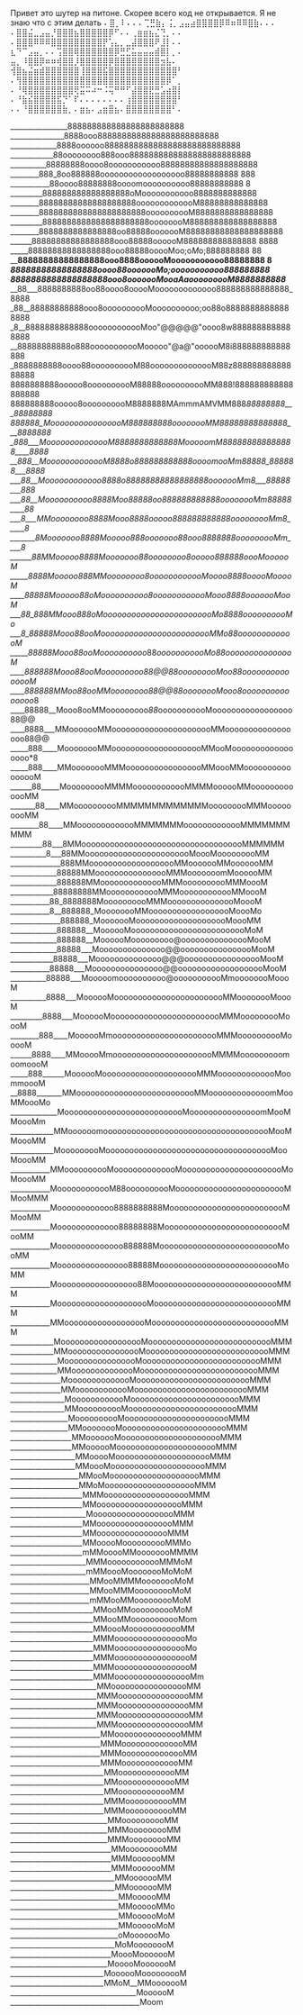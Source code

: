 Привет это шутер на питоне. Скорее всего код не открывается. Я не знаю что с этим делать
⠄⣿⡀⠇⠄⠄⠄⢉⣛⣷⡄⢨⡀⣠⣤⣴⣿⣿⣿⣿⡿⠿⠶⠿⠿⣿⣷⠄⠄⠄
⠄⣿⣿⣬⣀⣠⣤⡘⣿⣿⣿⣦⣿⣿⣿⣿⣿⡿⠋⠄⠄⢀⣶⣶⣦⣌⢙⡀⠄⠄
⠄⣿⣿⣿⠿⠿⠿⣿⣿⣿⣿⣿⣿⣿⣿⣿⡟⢡⣄⡀⣀⣼⣿⣿⣿⠟⣸⡇⠄⠄
⣆⠙⠉⣠⣤⡀⠄⠄⢩⣿⣿⢿⣿⣿⣿⣿⣿⣿⡿⣛⣋⣥⣤⣤⣤⣾⣿⡇⡀⠄
⣤⡀⠸⣿⣿⡿⠶⠶⢾⣿⣿⡸⣿⣿⣿⣿⣿⡿⣿⣿⣿⣿⣿⣿⣿⣿⣲⣧⠄
⢺⣿⣦⣬⣶⣾⣿⣿⣿⣿⣿⣿⢸⣿⣿⣿⣯⣿⣿⣿⣿⣿⣿⣿⣿⣿⣿⣿⣿⠃
⠄⢻⣿⣿⣿⣿⣿⣿⣿⣿⣿⣿⣿⣿⣿⣿⣿⣿⣿⣿⣿⣿⣿⣿⣿⣿⣿⡿⠁⡀
⠄⠘⢿⣿⣿⣿⣿⣿⣿⣿⣿⢟⣭⠭⠴⠒⠨⢭⠛⠛⠋⣼⣿⣿⣟⣛⣡⣴⣿⡇
⠄⠘⣷⣮⣿⣿⣿⣿⣯⡙⠁⠏⠄⠄⠄⠄⠄⠄⠄⠄⢰⣿⣿⣿⣿⣿⣿⣿⣿⠃
⠄⠄⠘⣿⣿⣿⣿⣿⣿⣷⡀⠄⣶⣦⠄⣠⣶⣿⣦⠄⣿⣿⣿⣿⣿⣿⣿⣿⠃⠄




________________888888888888888888888888
_______________8888ooo8888888888888888888888888
_____________8888oooooo8888888888888888888888888888
____________88oooooooo888ooo8888888888888888888888888
__________88888888oooo8ooooooooooo88888888888888888888
________888_8oo888888oooooooooooooooooo88888888888 888
___________88oooo88888888oooomoooooooooo88888888888 8
_________888888888888888888oMooooooooooo8888888888888
________88888888888888888888ooooooooooooM88888888888888
________8888888888888888888888oooooooooM8888888888888888
_________8888888888888888888888oooooooM888888888888888888
________8888888888888888oo88888ooooooM88888888888888888888
______88888888888888888ooo88888oooooM888888888888888 8888
_____88888888888888888ooo88888ooooMoo;o*M*o;888888888 88
____88888888888888888ooo8888oooooMooooooooooo88888888 8
___88888888888888888oooo88ooooooMo;ooooooooooo888888888
__8888888888888888888ooo8ooooooMooaAaooooooooM8888888888_______
__88___8888888888oo88oooo8ooooMooooooooooooo888888888888888_8888
_88__88888888888ooo8oooooooooMoooooooooo;oo88o88888888888888888
_8__8888888888888oooooooooooMoo"@@@@@"oooo8w8888888888888888
__88888888888o888ooooooooooMooooo"@a@"oooooM8i888888888888888
_8888888888oooo88oooooooooM88oooooooooooooM88z88888888888888888
8888888888ooooo8oooooooooM88888oooooooooMM888!888888888888888888
888888888ooooo8oooooooooM8888888MAmmmAMVMM888*88888888___88888888
888888_MoooooooooooooooM888888888oooooooMM88888888888888___8888888 
_888___MoooooooooooooM8888888888888MooooomM888888888888888____8888
__888__MooooooooooooM8888o888888888888oooomooMm88888_888888___8888
___88__Moooooooooooo8888o88888888888888888ooooooMm8___88888___888
___88__Moooooooooo8888Moo88888oo888888888888oooooooMm88888____88
___8___MMoooooooo8888Mooo8888ooooo888888888888ooooooooMm8_____8
_______8Mooooooo8888Mooooo888ooooooo88ooo8888888ooooooooMm____8
______88MMooooo8888Mooooooo88oooooooo8ooooo888888oooMoooooM
_____8888Mooooo888MMoooooooo8oooooooooooMoooo8888ooooMooooM
____88888Mooooo88oMoooooooooo8oooooooooooMooo8888ooooooMooM
___88_888MMooo888oMoooooooooooooooooooooooMo8888oooooooooMo
___8_88888Mooo88ooMoooooooooooooooooooooooMMo88ooooooooooooM
_____88888Mooo88ooMoooooooooo*88*ooooooooooMo88ooooooooooooooM
____888888Mooo88ooMooooooooo88@@88ooooooooMoo88ooooooooooooooM
____888888MMoo88ooMMoooooooo88@@88oooooooMooo8ooooooooooooooo*8
____88888__Mooo8ooMMooooooooo*88*ooooooooooMooooooooooooooooo88@@
____8888___MMooooooMMoooooooooooooooooooooMMooooooooooooooooo88@@
_____888____MoooooooMMoooooooooooooooooooMMooMooooooooooooooooo*8
_____888____MMoooooooMMMooooooooooooooooMMoooMMoooooooooooooooM
______88_____MooooooooMMMMoooooooooooMMMMoooooMMooooooooooooMM
_______88____MMoooooooooMMMMMMMMMMMMMooooooooMMMooooooooMM
________88____MMooooooooooooMMMMMMMooooooooooooMMMMMMMMMM
_________88___8MMooooooooooooooooooooooooooooooooooMMMMMM
__________8___88MMooooooooooooooooooooooMoooMooooooooMM
______________888MMooooooooooooooooooMMooooooMMooooooMM
_____________88888MMoooooooooooooooMMMooooooomMoooooMM
_____________888888MMoooooooooooooMMMoooooooooMMMoooM
____________88888888MMoooooooooooMMMoooooooooooMMoooM
___________88_8888888MoooooooooMMMooooooooooooooMoooM
___________8__888888_MoooooooMMoooooooooooooooooMoooMo
______________888888_MooooooMoooooooooooooooooooMoooMM
_____________888888__MoooooMooooooooooooooooooooooooMoM
_____________888888__MoooooMooooooooo@ooooooooooooooMooM
_____________88888___Moooooooooooooo@@oooooooooooooooMooM
____________88888___Moooooooooooooo@@@ooooooooooooooooMooM
___________88888___Mooooooooooooooo@@ooooooooooooooooooMooM
__________88888___Mooooomoooooooooo@ooooooooooMmoooooooMoooM
__________8888___MoooooMoooooooooooooooooooooooMMoooooooMoooM
_________8888___MoooooMoooooooooooooooooooooooMMMooooooooMoooM
________888____MoooooMmooooooooooooooooooooooMMMoooooooooMooooM
______8888____MMooooMmoooooooooooooooooooooMMMMooooooooomoomoooM
_____888______MoooooMooooooooooooooooooooMMMooooooooooooMoommoooM
__8888_______MMoooooooooooooooooooooooooMMooooooooooooomMooMMoooMo
_____________MoooooooooooooooooooooooooMooooooooooooooomMooMMoooMm
____________MMoooooomoooooooooooooooooooooooooooooooooooMooMMoooMM
____________MooooooooMoooooooooooooooooooooooooooooooooooMooMoooMM
___________MMoooooooooMoooooooooooooMoooooooooooooooooooooMoMoooMM
___________MoooooooooooM88oooooooooMoooooooooooooooooooooooMMooMMM
___________Moooooooooooo8888888888MooooooooooooooooooooooooMMooMM
___________Mooooooooooooo88888888MoooooooooooooooooooooooooMooMM
___________Moooooooooooooo888888MoooooooooooooooooooooooooMooMM
___________Mooooooooooooooo88888MoooooooooooooooooooooooooMoMM
___________Mooooooooooooooooo88MooooooooooooooooooooooooooMMM
___________MoooooooooooooooooooMooooooooooooooooooooooooooMMM
___________MMoooooooooooooooooMooooooooooooooooooooooooooMMM
____________MoooooooooooooooooMooooooooooooooooooooooooooMMM
____________MMoooooooooooooooMooooooooooooooooooooooooooMMM
_____________MoooooooooooooooMoooooooooooooooooooooooooMMM
_____________MMoooooooooooooMoooooooooooooooooooooooooMMM
______________MoooooooooooooMooooooooooooooooooooooooMMM
______________MMoooooooooooMooooooooooooooooooooooooMMM
_______________MoooooooooooMoooooooooooooooooooooooMMM
_______________MMoooooooooMoooooooooooooooooooooooMMM
________________MoooooooooMooooooooooooooooooooooMMM
________________MMoooooooMooooooooooooooooooooooMMM
_________________MMooooooMoooooooooooooooooooooMMM
_________________MMoooooMoooooooooooooooooooooMMM
__________________MMooooMooooooooooooooooooooMMM
__________________MMoooMooooooooooooooooooooMMM
___________________MMooMoooooooooooooooooooMMM
___________________MMoMoooooooooooooooooooMMM
____________________MMMooooooooooooooooooMMM
____________________MMooooooooooooooooooMMM
_____________________MoooooooooooooooooMMM
____________________MMooooooooooooooooMMM
____________________MMoooooooooooooooMMM
____________________MMooooMoooooooooMMMo
____________________mMMooooMMoooooooMMMM
_____________________MMMoooooooooooMMMoM
_____________________mMMoooMoooooooMoMoM
______________________MMooMMMMoooooooMoM
______________________MMooMMMooooooooMoM
______________________mMMooMMooooooooMoM
_______________________MMooMMoooooooooMoM
_______________________MMooMMooooooooooMom
_______________________MMoooMoooooooooooMM
_______________________MMMoooooooooooooooMo
_______________________MMMoooooooooooooooMo
_______________________MMMooooooooooooooooM
_______________________MMMooooooooooooooooM
_______________________MMMooooooooooooooooMm
________________________MMooooooooooooooooMM
________________________MMMoooooooooooooooMM
________________________MMMoooooooooooooooMM
________________________MMMoooooooooooooooMM
________________________MMMoooooooooooooooMM
_________________________MMooooooooooooooMMM
_________________________MMMoooooooooooooMM
_________________________MMMoooooooooooooMM
_________________________MMMooooooooooooMM
__________________________MMooooooooooooMM
__________________________MMooooooooooooMM
__________________________MMoooooooooooMM
__________________________MMMooooooooooMM
__________________________MMMooooooooooMM
___________________________MMoooooooooMM
___________________________MMMooooooooMM
___________________________MMMooooooooMM
____________________________MMooooooooMM
____________________________MMMooooooMM
____________________________MMMooooooMM
_____________________________MMooooooMM
_____________________________MMooooooMM
______________________________MMoooooMM
______________________________MMoooooMMo
______________________________MMoooooMoM
______________________________MMoooooMoM
______________________________oMooooooMo
_____________________________MoMoooooooM
____________________________MoooMooooooM
___________________________MooooMooooooM
__________________________MoooooMooooooooM
__________________________MMoM__MMooooooM
___________________________________MoooooM
____________________________________Moom
